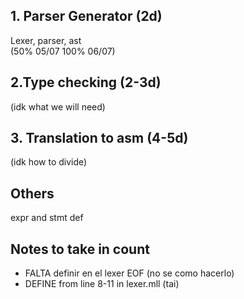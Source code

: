 ## 1. Parser Generator (2d)

Lexer, parser, ast <br>
(50% 05/07 100% 06/07)

## 2.Type checking (2-3d)

(idk what we will need)

## 3. Translation to asm (4-5d)

(idk how to divide)

## Others

expr and stmt def

## Notes to take in count

- FALTA definir en el lexer EOF (no se como hacerlo)
- DEFINE from line 8-11 in lexer.mll (tai)
